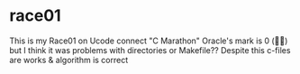 # race01

This is my Race01 on Ucode connect "C Marathon"
Oracle's mark is 0 (👍🏼) but I think it was problems with directories or Makefile??
Despite this c-files are works & algorithm is correct
